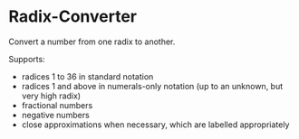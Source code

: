 # Radix-Converter
Convert a number from one radix to another.

Supports:
- radices 1 to 36 in standard notation
- radices 1 and above in numerals-only notation (up to an unknown, but very high radix)
- fractional numbers
- negative numbers
- close approximations when necessary, which are labelled appropriately
